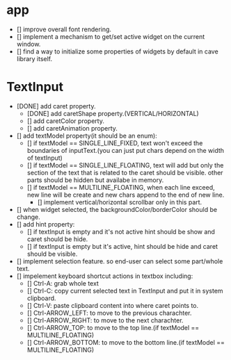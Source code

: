 # app
- [] improve overall font rendering.
- [] implement a mechanism to get/set active widget on the current window.
- [] find a way to initialize some properties of widgets by default in cave library itself.

# TextInput
- [DONE] add caret property.
  - [DONE] add caretShape property.(VERTICAL/HORIZONTAL)
  - [] add caretColor property.
  - [] add caretAnimation property.
- [] add textModel property(it should be an enum):
  - [] if textModel == SINGLE_LINE_FIXED, text won't exceed the boundaries of inputText.(you can just put chars depend on the width of textInput)
  - [] if textModel == SINGLE_LINE_FLOATING, text will add but only the section of the text that is related to the caret should be visible. other parts should be hidden but availabe in memory.
  - [] if textModel == MULTILINE_FLOATING, when each line exceed, new line will be create and new chars append to the end of new line.
    - [] implement vertical/horizontal scrollbar only in this part.
- [] when widget selected, the backgroundColor/borderColor should be change.
- [] add hint property:
  - [] if textInput is empty and it's not active hint should be show and caret should be hide.
  - [] if textInput is empty but it's active, hint should be hide and caret should be visible.
- [] implement selection feature. so end-user can select some part/whole text.
- [] impelement keyboard shortcut actions in textbox including:
  - [] Ctrl-A: grab whole text
  - [] Ctrl-C: copy current selected text in TextInput and put it in system clipboard.
  - [] Ctrl-V: paste clipboard content into where caret points to.
  - [] Ctrl-ARROW_LEFT: to move to the previous charachter.
  - [] Ctrl-ARROW_RIGHT: to move to the next charachter.
  - [] Ctrl-ARROW_TOP: to move to the top line.(if textModel == MULTILINE_FLOATING)
  - [] Ctrl-ARROW_BOTTOM: to move to the bottom line.(if textModel == MULTILINE_FLOATING)

